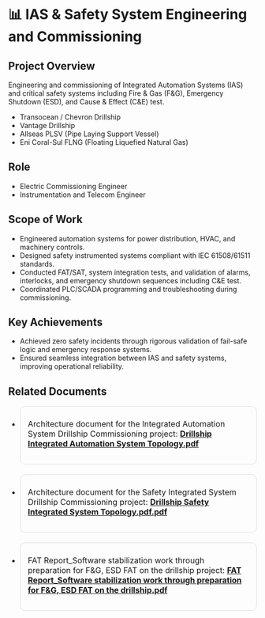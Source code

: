 # 📊 IAS & Safety System Engineering and Commissioning

## Project Overview  
Engineering and commissioning of Integrated Automation Systems (IAS) and critical safety systems including Fire & Gas (F&G), Emergency Shutdown (ESD), and Cause & Effect (C&E) test.

- Transocean / Chevron Drillship
- Vantage Drillship
- Allseas PLSV (Pipe Laying Support Vessel)
- Eni Coral-Sul FLNG (Floating Liquefied Natural Gas)

## Role  
- Electric Commissioning Engineer
- Instrumentation and Telecom Engineer

## Scope of Work  
- Engineered automation systems for power distribution, HVAC, and machinery controls.  
- Designed safety instrumented systems compliant with IEC 61508/61511 standards.  
- Conducted FAT/SAT, system integration tests, and validation of alarms, interlocks, and emergency shutdown sequences including C&E test.  
- Coordinated PLC/SCADA programming and troubleshooting during commissioning.

## Key Achievements  
- Achieved zero safety incidents through rigorous validation of fail-safe logic and emergency response systems.  
- Ensured seamless integration between IAS and safety systems, improving operational reliability.

## Related Documents  
- <div style="border:1px solid #ddd; border-radius:10px; padding:15px; max-width:650px; margin-bottom:20px;">
  <p style="font-size:16px; margin-top:10px;">
    Architecture document for the Integrated Automation System Drillship Commissioning project: 
    <a href="./Drillship Integrated Automation System Topology.pdf" target="_blank"><strong>Drillship Integrated Automation System Topology.pdf</strong></a>
  </p>
</div>

- <div style="border:1px solid #ddd; border-radius:10px; padding:15px; max-width:650px; margin-bottom:20px;">
  <p style="font-size:16px; margin-top:10px;">
    Architecture document for the Safety Integrated System Drillship Commissioning project: 
    <a href="./Drillship Safety Integrated System Topology.pdf.pdf" target="_blank"><strong>Drillship Safety Integrated System Topology.pdf.pdf</strong></a>
  </p>
</div>

- <div style="border:1px solid #ddd; border-radius:10px; padding:15px; max-width:650px; margin-bottom:20px;">
  <p style="font-size:16px; margin-top:10px;">
    FAT Report_Software stabilization work through preparation for F&G, ESD FAT on the drillship project: 
    <a href="./FAT Report_Software stabilization work through preparation for F&G, ESD FAT on the drillship.pdf" target="_blank"><strong>FAT Report_Software stabilization work through preparation for F&G, ESD FAT on the drillship.pdf</strong></a>
  </p>
</div>


